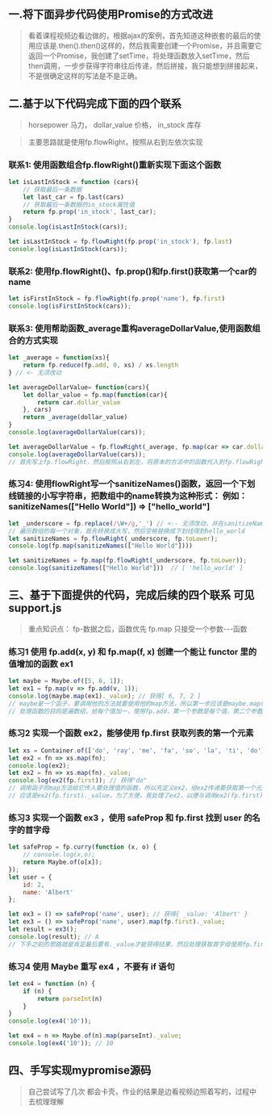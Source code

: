 ## 一.将下面异步代码使用Promise的方式改进

> 看着课程视频边看边做的，根据ajax的案例，首先知道这种嵌套的最后的使用应该是.then().then()这样的，然后我需要创建一个Promise，并且需要它返回一个Promise，我创建了setTime，将处理函数放入setTime，然后then调用，一步步获得字符串往后传递，然后拼接，我只能想到拼接起来，不是很确定这样的写法是不是正确。

## 二.基于以下代码完成下面的四个联系 
> horsepower 马力， dollar_value 价格， in_stock 库存

> 主要思路就是使用fp.flowRight，按照从右到左依次实现

### 联系1: 使用函数组合fp.flowRight()重新实现下面这个函数

```javascript
let isLastInStock = function (cars){
    // 获取最后一条数据
    let last_car = fp.last(cars)
    // 获取最后一条数据的in_stock属性值
    return fp.prop('in_stock', last_car);
}
console.log(isLastInStock(cars));

let isLastInStock = fp.flowRight(fp.prop('in_stock'), fp.last)
console.log(isLastInStock(cars));
```

### 联系2: 使用fp.flowRight()、fp.prop()和fp.first()获取第一个car的name

```javascript
let isFirstInStock = fp.flowRight(fp.prop('name'), fp.first)
console.log(isFirstInStock(cars));
```

### 联系3: 使用帮助函数_average重构averageDollarValue,使用函数组合的方式实现

```javascript
let _average = function(xs){
    return fp.reduce(fp.add, 0, xs) / xs.length
} // <- 无须改动

let averageDollarValue= function(cars){
    let dollar_value = fp.map(function(car){
        return car.dollar_value
    }, cars)
    return _average(dollar_value)
}
console.log(averageDollarValue(cars));

let averageDollarValue = fp.flowRight(_average, fp.map(car => car.dollar_value))
console.log(averageDollarValue(cars));
// 首先写上fp.flowRight，然后按照从右到左，将原本的方法中的函数代入到fp.flowRight的写法中
```

### 练习4: 使用flowRight写一个sanitizeNames()函数，返回一个下划线链接的小写字符串，把数组中的name转换为这种形式： 例如：sanitizeNames(["Hello World"]) => ["hello_world"]

```javascript
let _underscore = fp.replace(/\W+/g,'_') // <-- 无须改动，并在sanitizeNames中使用它
// 遍历数组的每一个对象，首先转换成大写，然后空格替换成下划线得到hello_world
let sanitizeNames = fp.flowRight(_underscore, fp.toLower);
console.log(fp.map(sanitizeNames(["Hello World"])))

let sanitizeNames = fp.map(fp.flowRight(_underscore, fp.toLower));
console.log(sanitizeNames(["Hello World"]))  // [ 'hello_world' ]
```

## 三、基于下面提供的代码，完成后续的四个联系 可见support.js

> 重点知识点：
  fp-数据之后，函数优先
  fp.map 只接受一个参数---函数

### 练习1 使用 fp.add(x, y) 和 fp.map(f, x) 创建一个能让 functor 里的值增加的函数 ex1

```javascript
let maybe = Maybe.of([5, 6, 1]);
let ex1 = fp.map(v => fp.add(v, 1));
console.log(maybe.map(ex1)._value); // 获得[ 6, 7, 2 ]
// maybe是一个函子，要调用他的方法就要使用他的map方法，所以第一步应该是maybe.map(处理函数)
// 处理函数的目的是遍数组，给每个值加一，使用fp.add，第一个参数是每个值，第二个参数是加数
```

### 练习2 实现一个函数 ex2，能够使用 fp.first 获取列表的第一个元素

```javascript
let xs = Container.of(['do', 'ray', 'me', 'fa', 'so', 'la', 'ti', 'do']);
let ex2 = fn => xs.map(fn);
console.log(ex2);
let ex2 = fn => xs.map(fn)._value;
console.log(ex2(fp.first)); // 获得"do"
// 调用函子的map方法给它传入要处理值的函数，所以先定义ex2，给ex2传递要获取第一个元素的方法fp.first，可以获得Container { _value: 'do' }，所以最终的结果
// 应该是ex2(fp.first)._value，为了方便，我处理了ex2，以便与调用ex2(fp.first)可以直接获得value
```

### 练习3  实现一个函数 ex3 ，使用 safeProp 和 fp.first 找到 user 的名字的首字母

```javascript
let safeProp = fp.curry(function (x, o) {
    // console.log(x,o);
    return Maybe.of(o[x]);
});
let user = {
    id: 2,
    name: 'Albert'
};

let ex3 = () => safeProp('name', user); // 获得{ _value: 'Albert' }
let ex3 = () => safeProp('name', user).map(fp.first)._value;
let result = ex3();
console.log(result); // A
// 下手之前的思路就是肯定最后要有._value才能获得结果，然后处理获取首字母使用fp.first，要获取首字母，就需要处理方法获取到user对象的name属性
```

### 练习4 使用 Maybe 重写 ex4 ，不要有 if 语句

```javascript
let ex4 = function (n) {
    if (n) {
        return parseInt(n)
    }
}
console.log(ex4('10'));

let ex4 = n => Maybe.of(n).map(parseInt)._value;
console.log(ex4('10')); // 10
```
## 四、手写实现mypromise源码

> 自己尝试写了几次 都会卡壳，作业的结果是边看视频边照着写的，过程中去梳理理解
